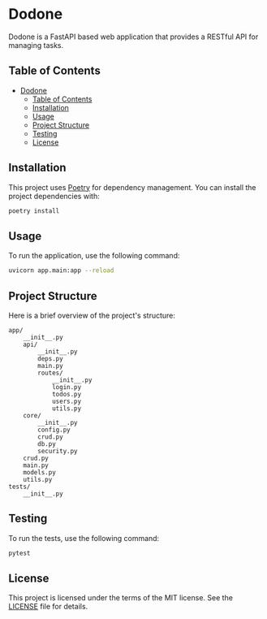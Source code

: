 # Dodone

Dodone is a FastAPI based web application that provides a RESTful API for managing tasks.

## Table of Contents

- [Dodone](#dodone)
  - [Table of Contents](#table-of-contents)
  - [Installation](#installation)
  - [Usage](#usage)
  - [Project Structure](#project-structure)
  - [Testing](#testing)
  - [License](#license)

## Installation

This project uses [Poetry](https://python-poetry.org/) for dependency management. You can install the project dependencies with:

```sh
poetry install
```

## Usage

To run the application, use the following command:

```sh
uvicorn app.main:app --reload
```

## Project Structure

Here is a brief overview of the project's structure:

```plaintext
app/
    __init__.py
    api/
        __init__.py
        deps.py
        main.py
        routes/
            __init__.py
            login.py
            todos.py
            users.py
            utils.py
    core/
        __init__.py
        config.py
        crud.py
        db.py
        security.py
    crud.py
    main.py
    models.py
    utils.py
tests/
    __init__.py
```

## Testing

To run the tests, use the following command:

```sh
pytest
```

## License

This project is licensed under the terms of the MIT license. See the [LICENSE](LICENSE) file for details.
